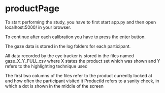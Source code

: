 # productPage
To start performing the study, you have to first start app.py and then open localhost:5000/ in your browser.

To continue after each calibration you have to press the enter button.

The gaze data is stored in the log folders for each participant.

All data recorded by the eye tracker is stored in the files named gaze_X_Y_FULL.csv 
where X states the product set which was shown and Y refers to the highlighting technique used

The first two columns of the files refer to the product currently looked at and how often the participant visited it
ProductId refers to a sanity check, in which a dot is shown in the middle of the screen
